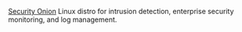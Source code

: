 
[Security Onion](https://securityonion.net/)
Linux distro for intrusion detection, enterprise security monitoring, and log management.
